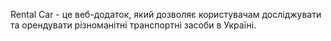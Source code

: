 Rental Car - це веб-додаток, який дозволяє користувачам досліджувати та орендувати різноманітні транспортні засоби в Україні.
